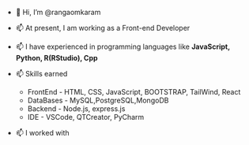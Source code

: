 - 👋 Hi, I’m @rangaomkaram
-  📫 At present, I am working as a Front-end Developer
- 📫 I have experienced in programming languages like <b>JavaScript, Python, R(RStudio), Cpp</b>
- 📫 Skills earned 
       <ul>
       <li> FrontEnd         - HTML, CSS, JavaScript, BOOTSTRAP, TailWind, React</li>
       <li> DataBases        - MySQL,PostgreSQL,MongoDB </li>
       <li> Backend          - Node.js, express.js </li>
       <li> IDE              - VSCode, QTCreator, PyCharm
      </ul>

- 📫 I worked with 




<!---![ranga's GitHub stats](https://github-readme-stats.vercel.app/api?username=rangaomkaram&show_icons=true&theme=radical) --->
<!--- 📫 I worked as a Geo-Spatial Analyst intern (Domain: Agriculture) --->


<!---
[![Top Langs](https://github-readme-stats.vercel.app/api/top-langs/?username=rangaomkaram)](https://github.com/rangaomkaram/github-readme-stats)
  
[![trophy](https://github-profile-trophy.vercel.app/?username=rangaomkaram&theme=discord)](https://github.com/rangaomkaram/github-profile-trophy)
 
rangaomkaram /My Profile is a ✨ special ✨ repository because its `README.md` (this file) appears on your GitHub profile.
You can click the Preview link to take a look at your changes.
--->
